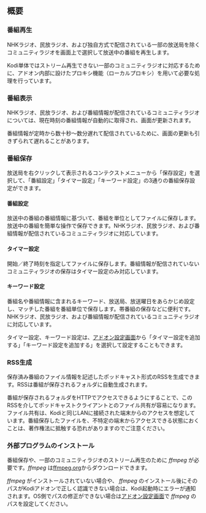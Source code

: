 
## 概要

### 番組再生

NHKラジオ、民放ラジオ、および独自方式で配信されている一部の放送局を除くコミュニティラジオを画面上で選択して放送中の番組を再生します。

Kodi単体ではストリーム再生できない一部のコミュニティラジオに対応するために、アドオン内部に設けたプロキシ機能（ローカルプロキシ）を用いて必要な処理を行っています。

### 番組表示

NHKラジオ、民放ラジオ、および番組情報が配信されているコミュニティラジオについては、現在時刻の番組情報が自動的に取得され、画面が更新されます。

番組情報が定時から数十秒〜数分遅れて配信されているために、画面の更新も引きずられて遅れることがあります。

### 番組保存

放送局を右クリックして表示されるコンテクストメニューから「保存設定」を選択して、「番組設定」「タイマー設定」「キーワード設定」の3通りの番組保存設定ができます。

#### 番組設定
放送中の番組の番組情報に基づいて、番組を単位としてファイルに保存します。放送中の番組を簡単な操作で保存できます。NHKラジオ、民放ラジオ、および番組情報が配信されているコミュニティラジオに対応しています。

#### タイマー設定
開始／終了時刻を指定してファイルに保存します。番組情報が配信されていないコミュニティラジオの保存はタイマー設定のみ対応しています。

#### キーワード設定
番組名や番組情報に含まれるキーワード、放送局、放送曜日をあらかじめ設定し、マッチした番組を番組単位で保存します。帯番組の保存などに便利です。NHKラジオ、民放ラジオ、および番組情報が配信されているコミュニティラジオに対応しています。

タイマー設定、キーワード設定は、[アドオン設定画面](./200_アドオン設定画面.md#一般)から「タイマー設定を追加する」「キーワード設定を追加する」を選択して設定することもできます。

### RSS生成

保存済み番組のファイル情報を記述したポッドキャスト形式のRSSを生成できます。RSSは番組が保存されるフォルダに自動生成されます。

番組が保存されるフォルダをHTTPでアクセスできるようにすることで、このRSSを介してポッドキャストクライアントとのファイル共有が容易になります。ファイル共有は、Kodiと同じLANに接続された端末からのアクセスを想定しています。番組保存したファイルを、不特定の端末からアクセスできる状態におくことは、著作権法に抵触する恐れがありますのでご注意ください。

### 外部プログラムのインストール

番組保存や、一部のコミュニティラジオのストリーム再生のために _ffmpeg_ が必要です。_ffmpeg_ は[ffmpeg.org](https://ffmpeg.org)からダウンロードできます。

_ffmpeg_ がインストールされていない場合や、 _ffmpeg_ のインストール後にそのパスがKodiアドオンで正しく認識できない場合は、Kodi起動時にエラーが通知されます。OS側でパスの修正ができない場合は[アドオン設定画面](./200_アドオン設定画面.md#その他)で _ffmpeg_ のパスを設定してください。

